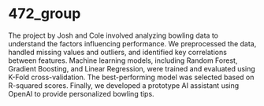 # 472_group
The project by Josh and Cole involved analyzing bowling data to understand the factors influencing performance. We preprocessed the data, handled missing values and outliers, and identified key correlations between features. Machine learning models, including Random Forest, Gradient Boosting, and Linear Regression, were trained and evaluated using K-Fold cross-validation. The best-performing model was selected based on R-squared scores. Finally, we developed a prototype AI assistant using OpenAI to provide personalized bowling tips.
